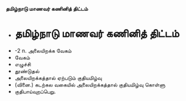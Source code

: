 **தமிழ்நாடு மாணவர் கணினித் திட்டம்**
- # தமிழ்நாடு மாணவர் கணினித் திட்டம்
- -2 n. அலையிறக்க வேகம்
- வேகம்
- எழுச்சி
- தூண்டுதல்
- அலையிறக்கத்தால் ஏற்படும் குதியமிழ்வு
- (வினை.) கடற்கல வகையில் அலையிறக்கத்தால் குதியமிழ்வு கொள்ளு
- குதிபாய்வுறப்பெறு.

